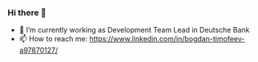 ### Hi there 👋


- 🔭 I’m currently working as Development Team Lead in Deutsche Bank
- 📫 How to reach me: https://www.linkedin.com/in/bogdan-timofeev-a97870127/
